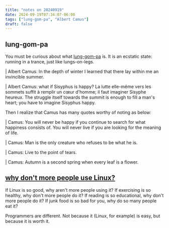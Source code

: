 ```yaml
---
title: "notes on 20240919"
date: 2024-09-19T07:34:07-06:00
tags: ["lung-gom-pa", "Albert Camus"]
draft: false
---
```


## lung-gom-pa

You must be curious about what [lung-gom-pa](https://theamericanscholar.org/how-to-live-with-dying/) is. It is an ecstatic state: running in a trance, just like lungs-on-legs. 

| Albert Camus: In the depth of winter I learned that there lay within me an invincible summer.

| Albert Camus: what if Sisyphus is happy? La lutte elle-même vers les sommets suffit à remplir un cœur d'homme; il faut imaginer Sisyphe heureux. The struggle itself towards the summit is enough to fill a man's heart; you have to imagine Sisyphus happy.

Then I realize that Camus has many quotes worthy of noting as below:

| Camus: You will never be happy if you continue to search for what happiness consists of. You will never live if you are looking for the meaning of life.

| Camus: Man is the only creature who refuses to be what he is.

| Camus: Live to the point of tears.

| Camus: Autumn is a second spring when every leaf is a flower.

## [why don't more people use Linux?](https://world.hey.com/dhh/why-don-t-more-people-use-linux-33b75f53)

If Linux is so good, why aren't more people using it?
If exercising is so healthy, why don't more people do it?
If reading is so educational, why don't more people do it?
If junk food is so bad for you, why do so many people eat it?

Programmers are different. Not because it (Linux, for example) is easy, but because it is worth it.

